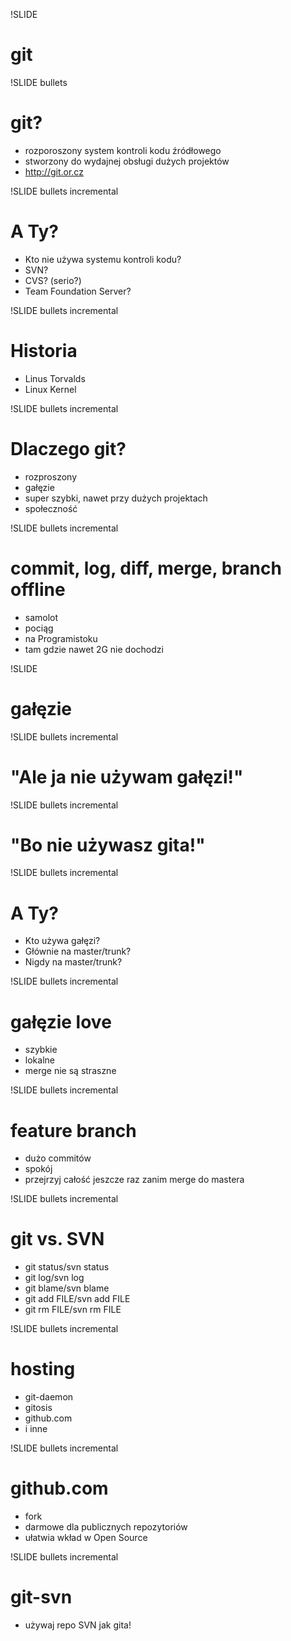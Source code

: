 !SLIDE
# git

!SLIDE bullets
# git?

* rozporoszony system kontroli kodu źródłowego
* stworzony do wydajnej obsługi dużych projektów
* http://git.or.cz

!SLIDE bullets incremental
# A Ty? #

* Kto nie używa systemu kontroli kodu?
* SVN?
* CVS? (serio?)
* Team Foundation Server?

!SLIDE bullets incremental
# Historia #

* Linus Torvalds
* Linux Kernel

!SLIDE bullets incremental
# Dlaczego git? #

* rozproszony
* gałęzie
* super szybki, nawet przy dużych projektach
* społeczność

!SLIDE bullets incremental
# commit, log, diff, merge, branch offline

* samolot
* pociąg
* na Programistoku
* tam gdzie nawet 2G nie dochodzi

!SLIDE
# gałęzie

!SLIDE bullets incremental
# "Ale ja nie używam gałęzi!"

!SLIDE bullets incremental
# "Bo nie używasz gita!"

!SLIDE bullets incremental
# A Ty? #

* Kto używa gałęzi?
* Głównie na master/trunk?
* Nigdy na master/trunk?

!SLIDE bullets incremental
# gałęzie love #

* szybkie
* lokalne
* merge nie są straszne

!SLIDE bullets incremental
# feature branch #

* dużo commitów
* spokój
* przejrzyj całość jeszcze raz zanim merge do mastera

!SLIDE bullets incremental
# git vs. SVN #

* git status/svn status
* git log/svn log
* git blame/svn blame
* git add FILE/svn add FILE
* git rm FILE/svn rm FILE

!SLIDE bullets incremental
# hosting

* git-daemon
* gitosis
* github.com
* i inne

!SLIDE bullets incremental
# github.com

* fork
* darmowe dla publicznych repozytoriów
* ułatwia wkład w Open Source

!SLIDE bullets incremental
# git-svn

* używaj repo SVN jak gita!

